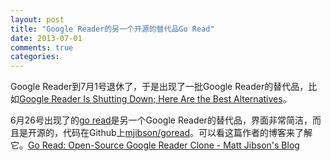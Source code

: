 ```yaml
---
layout: post
title: "Google Reader的另一个开源的替代品Go Read"
date: 2013-07-01
comments: true
categories: 
---
```

<p>Google Reader到7月1号退休了，于是出现了一批Google Reader的替代品，比如<a href="http://lifehacker.com/google-reader-is-shutting-down-here-are-the-best-alter-5990456">Google Reader Is Shutting Down; Here Are the Best Alternatives</a>。</p><p>6月26号出现了的<a href="http://www.goread.io/">go read</a>是另一个Google Reader的替代品，界面非常简洁，而且是开源的，代码在Github上<a href="https://github.com/mjibson/goread">mjibson/goread</a>。可以看这篇作者的博客来了解它。<a href="http://mattjibson.com/blog/2013/06/26/go-read-open-source-google-reader-clone/">Go Read: Open-Source Google Reader Clone - Matt Jibson's Blog</a></p><p>&nbsp;</p>